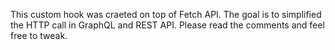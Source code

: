 This custom hook was craeted on top of Fetch API. The goal is to simplified the HTTP call in GraphQL and REST API. Please read the comments and feel free to tweak.
